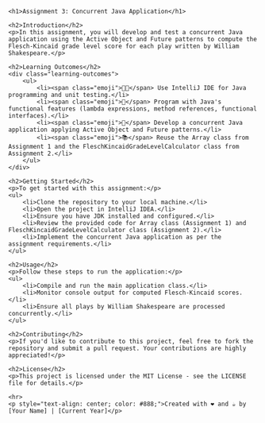 <!DOCTYPE html>
<html lang="en">

    <h1>Assignment 3: Concurrent Java Application</h1>
    
    <h2>Introduction</h2>
    <p>In this assignment, you will develop and test a concurrent Java application using the Active Object and Future patterns to compute the Flesch-Kincaid grade level score for each play written by William Shakespeare.</p>
    
    <h2>Learning Outcomes</h2>
    <div class="learning-outcomes">
        <ul>
            <li><span class="emoji">👩‍💻</span> Use IntelliJ IDE for Java programming and unit testing.</li>
            <li><span class="emoji">🚀</span> Program with Java's functional features (lambda expressions, method references, functional interfaces).</li>
            <li><span class="emoji">🔄</span> Develop a concurrent Java application applying Active Object and Future patterns.</li>
            <li><span class="emoji">📚</span> Reuse the Array class from Assignment 1 and the FleschKincaidGradeLevelCalculator class from Assignment 2.</li>
        </ul>
    </div>
    
    <h2>Getting Started</h2>
    <p>To get started with this assignment:</p>
    <ul>
        <li>Clone the repository to your local machine.</li>
        <li>Open the project in IntelliJ IDEA.</li>
        <li>Ensure you have JDK installed and configured.</li>
        <li>Review the provided code for Array class (Assignment 1) and FleschKincaidGradeLevelCalculator class (Assignment 2).</li>
        <li>Implement the concurrent Java application as per the assignment requirements.</li>
    </ul>
    
    <h2>Usage</h2>
    <p>Follow these steps to run the application:</p>
    <ul>
        <li>Compile and run the main application class.</li>
        <li>Monitor console output for computed Flesch-Kincaid scores.</li>
        <li>Ensure all plays by William Shakespeare are processed concurrently.</li>
    </ul>
    
    <h2>Contributing</h2>
    <p>If you'd like to contribute to this project, feel free to fork the repository and submit a pull request. Your contributions are highly appreciated!</p>
    
    <h2>License</h2>
    <p>This project is licensed under the MIT License - see the LICENSE file for details.</p>
    
    <hr>
    <p style="text-align: center; color: #888;">Created with ❤️ and ☕️ by [Your Name] | [Current Year]</p>

</html>
